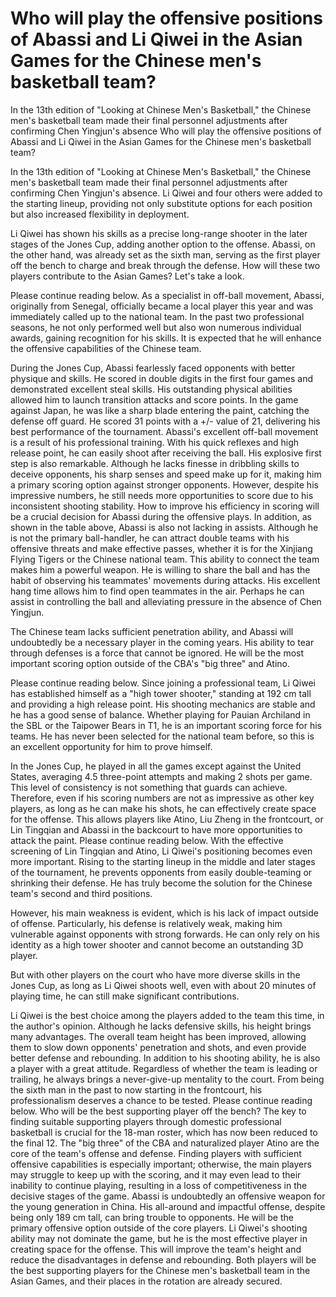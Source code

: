 # Who will play the offensive positions of Abassi and Li Qiwei in the Asian Games for the Chinese men's basketball team?

In the 13th edition of "Looking at Chinese Men's Basketball," the Chinese men's basketball team made their final personnel adjustments after confirming Chen Yingjun's absence 
 Who will play the offensive positions of Abassi and Li Qiwei in the Asian Games for the Chinese men's basketball team?

In the 13th edition of "Looking at Chinese Men's Basketball," the Chinese men's basketball team made their final personnel adjustments after confirming Chen Yingjun's absence. Li Qiwei and four others were added to the starting lineup, providing not only substitute options for each position but also increased flexibility in deployment.

Li Qiwei has shown his skills as a precise long-range shooter in the later stages of the Jones Cup, adding another option to the offense. Abassi, on the other hand, was already set as the sixth man, serving as the first player off the bench to charge and break through the defense. How will these two players contribute to the Asian Games? Let's take a look.

Please continue reading below. As a specialist in off-ball movement, Abassi, originally from Senegal, officially became a local player this year and was immediately called up to the national team. In the past two professional seasons, he not only performed well but also won numerous individual awards, gaining recognition for his skills. It is expected that he will enhance the offensive capabilities of the Chinese team.

During the Jones Cup, Abassi fearlessly faced opponents with better physique and skills. He scored in double digits in the first four games and demonstrated excellent steal skills. His outstanding physical abilities allowed him to launch transition attacks and score points. In the game against Japan, he was like a sharp blade entering the paint, catching the defense off guard. He scored 31 points with a +/- value of 21, delivering his best performance of the tournament. Abassi's excellent off-ball movement is a result of his professional training. With his quick reflexes and high release point, he can easily shoot after receiving the ball. His explosive first step is also remarkable. Although he lacks finesse in dribbling skills to deceive opponents, his sharp senses and speed make up for it, making him a primary scoring option against stronger opponents. However, despite his impressive numbers, he still needs more opportunities to score due to his inconsistent shooting stability. How to improve his efficiency in scoring will be a crucial decision for Abassi during the offensive plays. In addition, as shown in the table above, Abassi is also not lacking in assists. Although he is not the primary ball-handler, he can attract double teams with his offensive threats and make effective passes, whether it is for the Xinjiang Flying Tigers or the Chinese national team. This ability to connect the team makes him a powerful weapon. He is willing to share the ball and has the habit of observing his teammates' movements during attacks. His excellent hang time allows him to find open teammates in the air. Perhaps he can assist in controlling the ball and alleviating pressure in the absence of Chen Yingjun.

The Chinese team lacks sufficient penetration ability, and Abassi will undoubtedly be a necessary player in the coming years. His ability to tear through defenses is a force that cannot be ignored. He will be the most important scoring option outside of the CBA's "big three" and Atino.

Please continue reading below. Since joining a professional team, Li Qiwei has established himself as a "high tower shooter," standing at 192 cm tall and providing a high release point. His shooting mechanics are stable and he has a good sense of balance. Whether playing for Pauian Archiland in the SBL or the Taipower Bears in T1, he is an important scoring force for his teams. He has never been selected for the national team before, so this is an excellent opportunity for him to prove himself.

In the Jones Cup, he played in all the games except against the United States, averaging 4.5 three-point attempts and making 2 shots per game. This level of consistency is not something that guards can achieve. Therefore, even if his scoring numbers are not as impressive as other key players, as long as he can make his shots, he can effectively create space for the offense. This allows players like Atino, Liu Zheng in the frontcourt, or Lin Tingqian and Abassi in the backcourt to have more opportunities to attack the paint. Please continue reading below. With the effective screening of Lin Tingqian and Atino, Li Qiwei's positioning becomes even more important. Rising to the starting lineup in the middle and later stages of the tournament, he prevents opponents from easily double-teaming or shrinking their defense. He has truly become the solution for the Chinese team's second and third positions.

However, his main weakness is evident, which is his lack of impact outside of offense. Particularly, his defense is relatively weak, making him vulnerable against opponents with strong forwards. He can only rely on his identity as a high tower shooter and cannot become an outstanding 3D player.

But with other players on the court who have more diverse skills in the Jones Cup, as long as Li Qiwei shoots well, even with about 20 minutes of playing time, he can still make significant contributions.

Li Qiwei is the best choice among the players added to the team this time, in the author's opinion. Although he lacks defensive skills, his height brings many advantages. The overall team height has been improved, allowing them to slow down opponents' penetration and shots, and even provide better defense and rebounding. In addition to his shooting ability, he is also a player with a great attitude. Regardless of whether the team is leading or trailing, he always brings a never-give-up mentality to the court. From being the sixth man in the past to now starting in the frontcourt, his professionalism deserves a chance to be tested. Please continue reading below. Who will be the best supporting player off the bench? The key to finding suitable supporting players through domestic professional basketball is crucial for the 18-man roster, which has now been reduced to the final 12. The "big three" of the CBA and naturalized player Atino are the core of the team's offense and defense. Finding players with sufficient offensive capabilities is especially important; otherwise, the main players may struggle to keep up with the scoring, and it may even lead to their inability to continue playing, resulting in a loss of competitiveness in the decisive stages of the game. Abassi is undoubtedly an offensive weapon for the young generation in China. His all-around and impactful offense, despite being only 189 cm tall, can bring trouble to opponents. He will be the primary offensive option outside of the core players. Li Qiwei's shooting ability may not dominate the game, but he is the most effective player in creating space for the offense. This will improve the team's height and reduce the disadvantages in defense and rebounding. Both players will be the best supporting players for the Chinese men's basketball team in the Asian Games, and their places in the rotation are already secured.